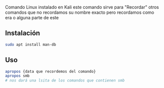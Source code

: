 Comando Linux instalado en Kali
este comando sirve para "Recordar" otros comandos que no recordamos su nombre exacto pero recordamos como era o alguna parte de este

## Instalación

```sh fold:"Instalacion de apropose Ubuntu/Debian"
sudo apt install man-db
```

## Uso
```sh fold:"apropos para encontrar"
apropos {data que recordemos del comando}
apropos smb
# nos dará una lsita de los comandos que contienen smb
```